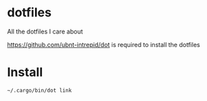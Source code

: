 # dotfiles
All the dotfiles I care about

https://github.com/ubnt-intrepid/dot is required to install the dotfiles

# Install

`~/.cargo/bin/dot link`
